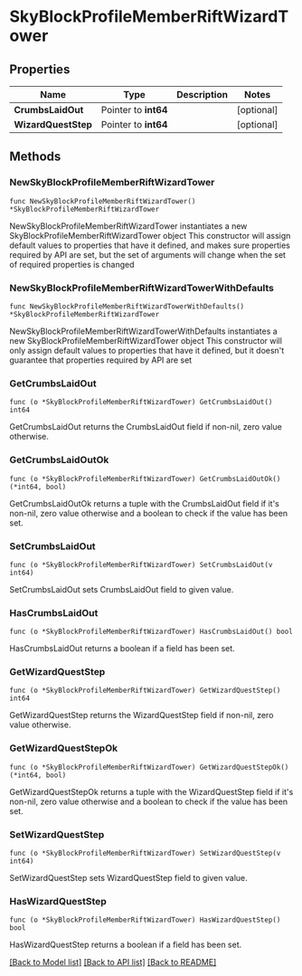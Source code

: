 # SkyBlockProfileMemberRiftWizardTower

## Properties

Name | Type | Description | Notes
------------ | ------------- | ------------- | -------------
**CrumbsLaidOut** | Pointer to **int64** |  | [optional] 
**WizardQuestStep** | Pointer to **int64** |  | [optional] 

## Methods

### NewSkyBlockProfileMemberRiftWizardTower

`func NewSkyBlockProfileMemberRiftWizardTower() *SkyBlockProfileMemberRiftWizardTower`

NewSkyBlockProfileMemberRiftWizardTower instantiates a new SkyBlockProfileMemberRiftWizardTower object
This constructor will assign default values to properties that have it defined,
and makes sure properties required by API are set, but the set of arguments
will change when the set of required properties is changed

### NewSkyBlockProfileMemberRiftWizardTowerWithDefaults

`func NewSkyBlockProfileMemberRiftWizardTowerWithDefaults() *SkyBlockProfileMemberRiftWizardTower`

NewSkyBlockProfileMemberRiftWizardTowerWithDefaults instantiates a new SkyBlockProfileMemberRiftWizardTower object
This constructor will only assign default values to properties that have it defined,
but it doesn't guarantee that properties required by API are set

### GetCrumbsLaidOut

`func (o *SkyBlockProfileMemberRiftWizardTower) GetCrumbsLaidOut() int64`

GetCrumbsLaidOut returns the CrumbsLaidOut field if non-nil, zero value otherwise.

### GetCrumbsLaidOutOk

`func (o *SkyBlockProfileMemberRiftWizardTower) GetCrumbsLaidOutOk() (*int64, bool)`

GetCrumbsLaidOutOk returns a tuple with the CrumbsLaidOut field if it's non-nil, zero value otherwise
and a boolean to check if the value has been set.

### SetCrumbsLaidOut

`func (o *SkyBlockProfileMemberRiftWizardTower) SetCrumbsLaidOut(v int64)`

SetCrumbsLaidOut sets CrumbsLaidOut field to given value.

### HasCrumbsLaidOut

`func (o *SkyBlockProfileMemberRiftWizardTower) HasCrumbsLaidOut() bool`

HasCrumbsLaidOut returns a boolean if a field has been set.

### GetWizardQuestStep

`func (o *SkyBlockProfileMemberRiftWizardTower) GetWizardQuestStep() int64`

GetWizardQuestStep returns the WizardQuestStep field if non-nil, zero value otherwise.

### GetWizardQuestStepOk

`func (o *SkyBlockProfileMemberRiftWizardTower) GetWizardQuestStepOk() (*int64, bool)`

GetWizardQuestStepOk returns a tuple with the WizardQuestStep field if it's non-nil, zero value otherwise
and a boolean to check if the value has been set.

### SetWizardQuestStep

`func (o *SkyBlockProfileMemberRiftWizardTower) SetWizardQuestStep(v int64)`

SetWizardQuestStep sets WizardQuestStep field to given value.

### HasWizardQuestStep

`func (o *SkyBlockProfileMemberRiftWizardTower) HasWizardQuestStep() bool`

HasWizardQuestStep returns a boolean if a field has been set.


[[Back to Model list]](../README.md#documentation-for-models) [[Back to API list]](../README.md#documentation-for-api-endpoints) [[Back to README]](../README.md)


